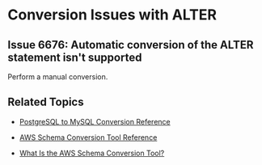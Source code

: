 # Conversion Issues with ALTER<a name="sct-reference-PostgreSQL-MySQL-ALTER"></a>

## Issue 6676: Automatic conversion of the ALTER statement isn't supported<a name="sct-reference-6676"></a>

Perform a manual conversion\.

## Related Topics<a name="w3ab1c37c17c11c95b5"></a>

+  [PostgreSQL to MySQL Conversion Reference](sct-reference-PostgreSQL-MySQL-overview.md) 

+  [AWS Schema Conversion Tool Reference](CHAP_SchemaConversionTool.Reference.md) 

+  [What Is the AWS Schema Conversion Tool?](Welcome.md) 